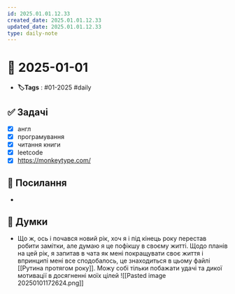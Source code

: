 ```yaml
---
id: 2025.01.01.12.33
created_date: 2025.01.01.12.33
updated_date: 2025.01.01.12.33
type: daily-note
---
```


# 📅 2025-01-01
- **🏷️Tags** : #01-2025 #daily 
## ✅ Задачі
- [x] англ
- [x] програмування
- [x] читання книги
- [x]  leetcode
- [x] https://monkeytype.com/
## 🔗 Посилання
- 
## 🧠 Думки
- Що ж, ось і почався новий рік, хоч я і під кінець року перестав робити замітки, але думаю я це пофікшу в своєму житті. Щодо планів на цей рік, я запитав в чата як мені покращувати своє життя і впринципі мені все сподобалось, це знаходиться в цьому файлі [[Рутина протягом року]]. Можу собі тільки побажати удачі та дикої мотивації в досягненні моїх цілей
![[Pasted image 20250101172624.png]]